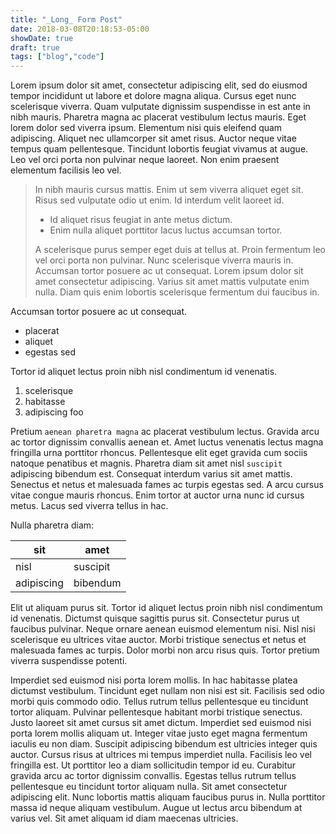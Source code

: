 ```yaml
---
title: "_Long_ Form Post"
date: 2018-03-08T20:18:53-05:00
showDate: true
draft: true
tags: ["blog","code"]
---
```


Lorem ipsum dolor sit amet, consectetur adipiscing elit, sed do eiusmod tempor incididunt ut labore et dolore magna aliqua. Cursus eget nunc scelerisque viverra. Quam vulputate dignissim suspendisse in est ante in nibh mauris. Pharetra magna ac placerat vestibulum lectus mauris. Eget lorem dolor sed viverra ipsum. Elementum nisi quis eleifend quam adipiscing. Aliquet nec ullamcorper sit amet risus. Auctor neque vitae tempus quam pellentesque. Tincidunt lobortis feugiat vivamus at augue. Leo vel orci porta non pulvinar neque laoreet. Non enim praesent elementum facilisis leo vel.

> In nibh mauris cursus mattis. Enim ut sem viverra aliquet eget sit. Risus sed vulputate odio ut enim. Id interdum velit laoreet id.
>
> * Id aliquet risus feugiat in ante metus dictum. 
> * Enim nulla aliquet porttitor lacus luctus accumsan tortor. 
>
> A scelerisque purus semper eget duis at tellus at. Proin fermentum leo vel orci porta non pulvinar. Nunc scelerisque viverra mauris in. Accumsan tortor posuere ac ut consequat. Lorem ipsum dolor sit amet consectetur adipiscing. Varius sit amet mattis vulputate enim nulla. Diam quis enim lobortis scelerisque fermentum dui faucibus in.

Accumsan tortor posuere ac ut consequat.

* placerat
* aliquet
* egestas sed

Tortor id aliquet lectus proin nibh nisl condimentum id venenatis. 

1. scelerisque
2. habitasse
3. adipiscing foo

Pretium `aenean pharetra magna` ac placerat vestibulum lectus. Gravida arcu ac tortor dignissim convallis aenean et. Amet luctus venenatis lectus magna fringilla urna porttitor rhoncus. Pellentesque elit eget gravida cum sociis natoque penatibus et magnis. Pharetra diam sit amet nisl `suscipit` adipiscing bibendum est. Consequat interdum varius sit amet mattis. Senectus et netus et malesuada fames ac turpis egestas sed. A arcu cursus vitae congue mauris rhoncus. Enim tortor at auctor urna nunc id cursus metus. Lacus sed viverra tellus in hac.

Nulla pharetra diam:

| sit | amet |
|-----|------|
| nisl | suscipit |
|adipiscing | bibendum |

Elit ut aliquam purus sit. Tortor id aliquet lectus proin nibh nisl condimentum id venenatis. Dictumst quisque sagittis purus sit. Consectetur purus ut faucibus pulvinar. Neque ornare aenean euismod elementum nisi. Nisl nisi scelerisque eu ultrices vitae auctor. Morbi tristique senectus et netus et malesuada fames ac turpis. Dolor morbi non arcu risus quis. Tortor pretium viverra suspendisse potenti.

Imperdiet sed euismod nisi porta lorem mollis. In hac habitasse platea dictumst vestibulum. Tincidunt eget nullam non nisi est sit. Facilisis sed odio morbi quis commodo odio. Tellus rutrum tellus pellentesque eu tincidunt tortor aliquam. Pulvinar pellentesque habitant morbi tristique senectus. Justo laoreet sit amet cursus sit amet dictum. Imperdiet sed euismod nisi porta lorem mollis aliquam ut. Integer vitae justo eget magna fermentum iaculis eu non diam. Suscipit adipiscing bibendum est ultricies integer quis auctor. Cursus risus at ultrices mi tempus imperdiet nulla. Facilisis leo vel fringilla est. Ut porttitor leo a diam sollicitudin tempor id eu. Curabitur gravida arcu ac tortor dignissim convallis. Egestas tellus rutrum tellus pellentesque eu tincidunt tortor aliquam nulla. Sit amet consectetur adipiscing elit. Nunc lobortis mattis aliquam faucibus purus in. Nulla porttitor massa id neque aliquam vestibulum. Augue ut lectus arcu bibendum at varius vel. Sit amet aliquam id diam maecenas ultricies.